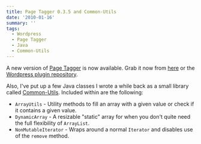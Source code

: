 ```yaml
---
title: Page Tagger 0.3.5 and Common-Utils
date: '2010-01-16'
summary: ''
tags:
  - Wordpress
  - Page Tagger
  - Java
  - Common-Utils
---
```

A new version of [Page Tagger](/code/wordpress-page-tagger-plugin/) is now available. Grab it now from [here](/code/wordpress-page-tagger-plugin/) or the [Wordpress plugin repository](http://wordpress.org/extend/plugins/page-tagger/).

Also, I've put up a few Java classes I wrote a while back as a small library called [Common-Utils](/code/common-utils/ "Common-Utils"). Included within are the following:

* ``ArrayUtils`` - Utility methods to fill an array with a given value or check if it contains a given value.
* ``DynamicArray`` - A resizable "static" array for when you don't quite need the full flexibility of ``ArrayList``.
* ``NonMutableIterator`` - Wraps around a normal ``Iterator`` and disables use of the ``remove`` method.

